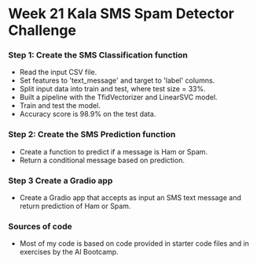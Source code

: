 # Week 21 Kala SMS Spam Detector Challenge

### Step 1: Create the SMS Classification function
* Read the input CSV file.
* Set features to 'text_message' and target to 'label' columns.
* Split input data into train and test, where test size = 33%.
* Built a pipeline with the TfidVectorizer and LinearSVC model.
* Train and test the model.
* Accuracy score is 98.9% on the test data.

### Step 2: Create the SMS Prediction function
* Create a function to predict if a message is Ham or Spam.
* Return a conditional message based on prediction.

### Step 3 Create a Gradio app
* Create a Gradio app that accepts as input an SMS text message and return prediction of Ham or Spam.
 
### Sources of code
* Most of my code is based on code provided in starter code files and in exercises by the AI Bootcamp.